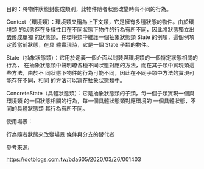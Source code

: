 目的：將物件狀態封裝成類別，此物件隨者狀態改變時有不同的行為。

Context（環境類）：環境類又稱為上下文類，它是擁有多種狀態的物件。由於環境類
的狀態存在多樣性且在不同狀態下物件的行為有所不同，因此將狀態獨立出去形成單獨
的狀態類。在環境類中維護一個抽象狀態類 State 的例項，這個例項定義當前狀態，在具
體實現時，它是一個 State 子類的物件。

State（抽象狀態類）：它用於定義一個介面以封裝與環境類的一個特定狀態相關的行為，
在抽象狀態類中聲明瞭各種不同狀態對應的方法，而在其子類中實現類這些方法，由於不
同狀態下物件的行為可能不同，因此在不同子類中方法的實現可能存在不同，相同
的方法可以寫在抽象狀態類中。

ConcreteState（具體狀態類）：它是抽象狀態類的子類，每一個子類實現一個與環境類
的一個狀態相關的行為，每一個具體狀態類對應環境的 一個具體狀態，不同的具體狀態類
其行為有所不同。

使用場景：

行為隨者狀態來改變場景
條件與分支的替代者

參考來源:


https://dotblogs.com.tw/bda605/2020/03/26/001403

